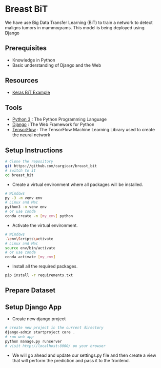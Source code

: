 <h1> Breast BiT </h1>

We have use Big Data Transfer Learning (BiT) to train a network to detect maligns tumors in mammograms. This model is being deployed using Django



## Prerequisites

- Knowledge in Python
- Basic understanding of Django and the Web

## Resources

- [Keras BiT Example](https://keras.io/examples/vision/bit/)

## Tools

- [Python 3](https://www.python.org) : The Python Programming Language
- [Django](https://www.djangoproject.com) : The Web Framework for Python
- [TensorFlow](https://www.tensorflow.org) : The TensorFlow Machine Learning Library used to create the neural network

## Setup Instructions

```bash
# Clone the repository
git https://github.com/cargicar/breast_bit
# switch to it
cd breast_bit
```

- Create a virtual environment where all packages will be installed.

```bash
# Windows
py -3 -m venv env
# Linux and Mac
python3 -m venv env
# or use conda
conda create -n [my_env] python
```

- Activate the virtual environment.

```bash
# Windows
.\env\Scripts\activate
# Linux and Mac
source env/bin/activate
# or use conda
conda activate [my_env]
```

- Install all the required packages.

```bash
pip install -r requirements.txt
```

## Prepare Dataset



## Setup Django App

- Create new django project

```bash
# create new project in the current directory
django-admin startproject core .
# run web app
python manage.py runserver
# visit http://localhost:8000/ on your browser
```

- We will go ahead and update our settings.py file and then create a view that will perform the prediction and pass it to the frontend.


